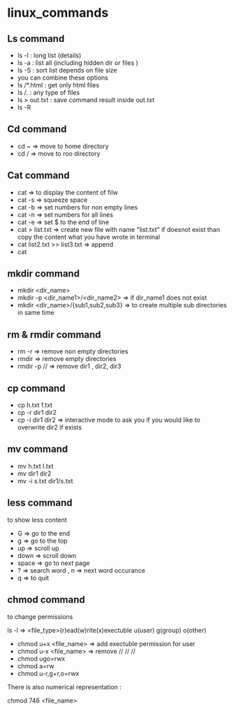 # linux_commands

## Ls command

* ls -l : long list (details)
* ls -a : list all (including hidden dir or files )
* ls -S : sort list depends on file size
* you can combine these options
* ls <name-dir>/*.html : get only html files
* ls <name-dir>/*.* : any type of files
* ls > out.txt : save command result inside out.txt 
* ls -R

## Cd command 

* cd ~ => move to home directory
* cd / => move to roo directory

## Cat command

* cat => to display the content of filw
* cat -s => squeeze space
* cat -b => set numbers for non empty lines
* cat -n => set numbers for all lines
* cat -e => set $ to the end of line
* cat > list.txt => create new file with name
 "list.txt" if doesnot exist than copy the content what 
you have wrote in terminal 
* cat list2.txt >> list3.txt => append 
* cat <filename1> <filename2>

## mkdir command

* mkdir <dir_name>
* mkdir -p <dir_name1>/<dir_name2> => if dir_name1 does not exist
* mkdir <dir_name>/{sub1,sub2,sub3} => to create multiple sub 
directories in same time


## rm & rmdir command

* rm -r => remove non empty directories
* rmdir => remove empty directories
* rmdir -p <dir1>/<dir2>/<dir3> => remove dir1 , dir2, dir3

## cp command

* cp h.txt f.txt
* cp -r dir1 dir2 
* cp -i dir1 dir2 => interactive mode to ask you 
if you would like to overwrite dir2 if exists

## mv command

* mv h.txt l.txt
* mv dir1 dir2
* mv -i s.txt dir1/s.txt

## less command

to show less content

* G => go to the end
* g => go to the top
* up => scroll up
* down => scroll down
* space => go to next page
* ? => search word , n => next word occurance
* q => to quit

## chmod command 

to change permissions

ls -l =>  <file_type>(r)ead(w)rite(x)exectuble 
u(user) g(group) o(other)

* chmod u+x <file_name> => add exectuble permission for user
* chmod u-x <file_name> => remove //    //          //
* chmod ugo=rwx
* chmod a=rw  
* chmod u-r,g+r,o=rwx

There is also numerical representation :

chmod 746 <file_name>



















